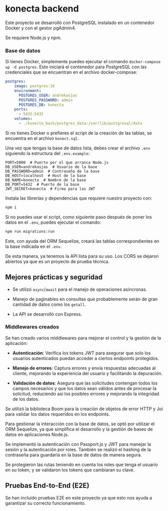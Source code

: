 # konecta backend

Este proyecto se desarrolló con PostgreSQL instalado en un contenedor Docker y con el gestor pgAdmin4.

Se requiere Node.js y npm.

### Base de datos

Si tienes Docker, simplemente puedes ejecutar el comando `docker-compose up -d postgres`. Esto iniciará el contenedor para PostgreSQL con las credenciales que se encuentran en el archivo docker-compose:

```yaml
postgres:
    image: postgres:16
    environment:
      POSTGRES_USER: andrekasjas
      POSTGRES_PASSWORD: admin
      POSTGRES_DB: konecta
    ports:
      - 5432:5432
    volumes:
      - ./konecta_back/postgres_data:/var/lib/postgresql/data
```

Si no tienes Docker o prefieres el script de la creación de las tablas, se encuentra en el archivo `konect.sql`.

Una vez que tengas la base de datos lista, debes crear el archivo `.env` siguiendo la estructura del `.env.example`:

```dotenv
PORT=5000  # Puerto por el que arranca Node.js
DB_USER=andrekasjas  # Usuario de la base
DB_PASSWORD=admin  # Contraseña de la base
DB_HOST=localhost  # Host de la base
DB_NAME=konecta  # Nombre de la base
DB_PORT=5432  # Puerto de la base
JWT_SECRET=konecta  # Firma para las JWT
```

Instala las librerías y dependencias que requiere nuestro proyecto con:

```bash
npm i
```

Si no puedes usar el script, como siguiente paso después de poner los datos en el `.env`, puedes ejecutar el comando:

```bash
npm run migrations:run
```

Este, con ayuda del ORM Sequelize, creará las tablas correspondientes en la base indicada en el `.env`.

De esta manera, ya tenemos la API lista para su uso. Los CORS se dejaron abiertos ya que es un proyecto de prueba técnica.

## Mejores prácticas y seguridad

- Se utilizó `async`/`await` para el manejo de operaciones asíncronas.

- Manejo de paginables en consultas que probablemente serán de gran cantidad de datos como los `getall`.

- La API se desarrolló con Express.

### Middlewares creados

Se han creado varios middlewares para mejorar el control y la gestión de la aplicación:

- **Autenticación**: Verifica los tokens JWT para asegurar que solo los usuarios autenticados puedan acceder a ciertos endpoints protegidos.

- **Manejo de errores**: Captura errores y envía respuestas adecuadas al cliente, mejorando la experiencia del usuario y facilitando la depuración.

- **Validación de datos**: Asegura que las solicitudes contengan todos los campos necesarios y que los datos sean válidos antes de procesar la solicitud, reduciendo así los posibles errores y mejorando la integridad de los datos.

Se utilizó la biblioteca Boom para la creación de objetos de error HTTP y Joi para validar los datos requeridos en los endpoints.

Para gestionar la interacción con la base de datos, se optó por utilizar el ORM Sequelize, ya que simplifica el desarrollo y la gestión de bases de datos en aplicaciones Node.js.

Se implementó la autenticación con Passport.js y JWT para manejar la sesión y la autenticación por roles. También se realizó el hashing de la contraseña para guardarla en la base de datos de manera segura.

Se protegieron las rutas teniendo en cuenta los roles que tenga el usuario en su token, y se validaron los tokens que cambiaran su clave.

## Pruebas End-to-End (E2E)

Se han incluido pruebas E2E en este proyecto ya que esto nos ayuda a garantizar su correcto funcionamiento.